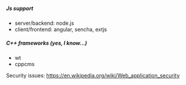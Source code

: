 ##### Js support
* server/backend: node.js
* client/frontend: angular, sencha, extjs

#####  C++ frameworks (yes, I know...)
* wt
* cppcms

Security issues: https://en.wikipedia.org/wiki/Web_application_security
